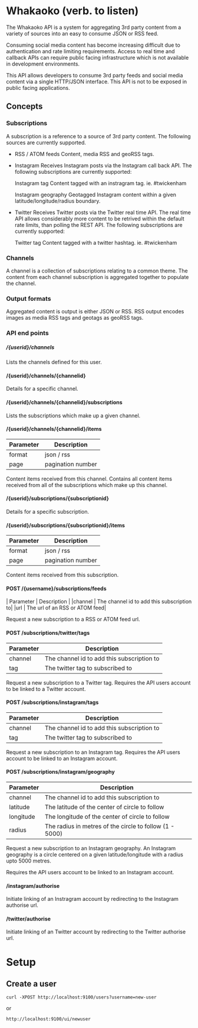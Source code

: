 # Whakaoko (verb. to listen)

The Whakaoko API is a system for aggregating 3rd party content from a variety of sources into an easy to consume JSON or RSS feed.

Consuming social media content has become increasing difficult due to authentication and rate limiting requirements. 
Access to real time and callback APIs can require public facing infrastructure which is not available in development environments.

This API allows developers to consume 3rd party feeds and social media content via a single HTTP/JSON interface.
This API is not to be exposed in public facing applications.


## Concepts

### Subscriptions

A subscription is a reference to a source of 3rd party content.
The following sources are currently supported.

- RSS / ATOM feeds
Content, media RSS and geoRSS tags.

- Instagram
Receives Instagram posts via the Instagram call back API.
The following subscriptions are currently supported:

	Instagram tag
	Content tagged with an instragram tag. ie. #twickenham 

	Instagram geography	
	Geotagged Instagram content within a given latitude/longitude/radius boundary.


- Twitter
Receives Twitter posts via the Twitter real time API.
The real time API allows considerably more content to be retrived within the default rate limits, than polling the REST API.
The following subscriptions are currently supported:

	Twitter tag
	Content tagged with a twitter hashtag. ie. #twickenham


### Channels
A channel is a collection of subscriptions relating to a common theme.
The content from each channel subscription is aggregated together to populate the channel.


### Output formats

Aggregated content is output is either JSON or RSS.
RSS output encodes images as media RSS tags and geotags as geoRSS tags.


### API end points

##### /{userid}/channels

Lists the channels defined for this user.


#### /{userid}/channels/{channelid}

Details for a specific channel.


#### /{userid}/channels/{channelid}/subscriptions

Lists the subscriptions which make up a given channel.


#### /{userid}/channels/{channelid}/items

|Parameter	|	Description |
|----------|----------------|
| format | json / rss |
| page | pagination number |
	
Content items received from this channel. Contains all content items 
received from all of the subscriptions which make up this channel.


#### /{userid}/subscriptions/{subscriptionid}

Details for a specific subscription.


#### /{userid}/subscriptions/{subscriptionid}/items

|Parameter	|	Description |
|----------|----------------|
|format | json / rss |
|page  | pagination number |

Content items received from this subscription.


#### POST /{username}/subscriptions/feeds

| Parameter	|	Description |
|channel | The channel id to add this subscription to|
|url | The url of an RSS or ATOM feed|
	
Request a new subscription to a RSS or ATOM feed url.

#### POST /subscriptions/twitter/tags

|Parameter |	Description |
|----------|---------------- |
|channel | The channel id to add this subscription to|
|tag | The twitter tag to subscribed to|
	
Request a new subscription to a Twitter tag.
Requires the API users account to be linked to a Twitter account.


#### POST /subscriptions/instagram/tags


| Parameter	|	Description |
|----------|----------------|
|channel|The channel id to add this subscription to|
|tag|The twitter tag to subscribed to|
	
Request a new subscription to an Instagram tag.
Requires the API users account to be linked to an Instagram account.

	
#### POST /subscriptions/instagram/geography

| Parameter	|	Description |
|----------|---------------- |
|channel | The channel id to add this subscription to|
|latitude | The latitude of the center of circle to follow|
|longitude | The longitude of the center of circle to follow|
|radius | The radius in metres of the circle to follow (1 - 5000)|

Request a new subscription to an Instagram geography. An Instagram geography is a circle
centered on a given latitude/longitude with a radius upto 5000 metres.

Requires the API users account to be linked to an Instagram account.


#### /instagram/authorise
	
Initiate linking of an Instragram account by redirecting to the Instagram authorise url.


#### /twitter/authorise

Initiate linking of an Twitter account by redirecting to the Twitter authorise url.


# Setup

## Create a user

```
curl -XPOST http://localhost:9100/users?username=new-user
```
or
```
http://localhost:9100/ui/newuser
```
